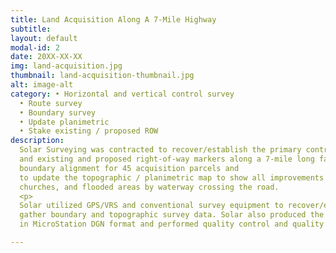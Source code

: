 ```yaml
---
title: Land Acquisition Along A 7-Mile Highway
subtitle:
layout: default
modal-id: 2
date: 20XX-XX-XX
img: land-acquisition.jpg
thumbnail: land-acquisition-thumbnail.jpg
alt: image-alt
category: • Horizontal and vertical control survey
  • Route survey
  • Boundary survey
  • Update planimetric
  • Stake existing / proposed ROW
description:
  Solar Surveying was contracted to recover/establish the primary control points
  and existing and proposed right-of-way markers along a 7-mile long farm to market highway in Harris County, Texas, to perform
  boundary alignment for 45 acquisition parcels and
  to update the topographic / planimetric map to show all improvements on said parcels. The highway was adjoined by commercial tracts,
  churches, and flooded areas by waterway crossing the road.
  <p>
  Solar utilized GPS/VRS and conventional survey equipment to recover/establish controls and to
  gather boundary and topographic survey data. Solar also produced the survey control sheets
  in MicroStation DGN format and performed quality control and quality assurance for the entire project.

---
```

